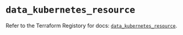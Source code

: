 # `data_kubernetes_resource`

Refer to the Terraform Registory for docs: [`data_kubernetes_resource`](https://registry.terraform.io/providers/hashicorp/kubernetes/2.20.0/docs/data-sources/resource).
